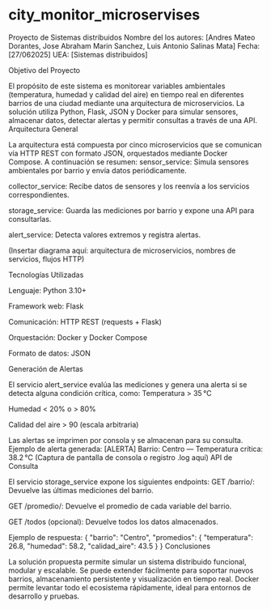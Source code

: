 # city_monitor_microservises
Proyecto de Sistemas distribuidos
Nombre del los autores: [Andres Mateo Dorantes, Jose Abraham Marin Sanchez, Luis Antonio Salinas Mata]
 Fecha: [27/062025]
UEA: [Sistemas distribuidos]

Objetivo del Proyecto


El propósito de este sistema es monitorear variables ambientales (temperatura, humedad y calidad del aire) en tiempo real en diferentes barrios de una ciudad mediante una arquitectura de microservicios. La solución utiliza Python, Flask, JSON y Docker para simular sensores, almacenar datos, detectar alertas y permitir consultas a través de una API.
Arquitectura General


La arquitectura está compuesta por cinco microservicios que se comunican vía HTTP REST con formato JSON, orquestados mediante Docker Compose. A continuación se resumen:
sensor_service: Simula sensores ambientales por barrio y envía datos periódicamente.


collector_service: Recibe datos de sensores y los reenvía a los servicios correspondientes.


storage_service: Guarda las mediciones por barrio y expone una API para consultarlas.


alert_service: Detecta valores extremos y registra alertas.


(Insertar diagrama aquí: arquitectura de microservicios, nombres de servicios, flujos HTTP)

Tecnologías Utilizadas


Lenguaje: Python 3.10+


Framework web: Flask


Comunicación: HTTP REST (requests + Flask)


Orquestación: Docker y Docker Compose


Formato de datos: JSON




Generación de Alertas


El servicio alert_service evalúa las mediciones y genera una alerta si se detecta alguna condición crítica, como:
Temperatura > 35 °C


Humedad < 20% o > 80%


Calidad del aire > 90 (escala arbitraria)


Las alertas se imprimen por consola y se almacenan para su consulta.
Ejemplo de alerta generada:
[ALERTA] Barrio: Centro — Temperatura crítica: 38.2 °C
(Captura de pantalla de consola o registro .log aquí)
API de Consulta


El servicio storage_service expone los siguientes endpoints:
GET /barrio/<nombre>: Devuelve las últimas mediciones del barrio.


GET /promedio/<nombre>: Devuelve el promedio de cada variable del barrio.


GET /todos (opcional): Devuelve todos los datos almacenados.


Ejemplo de respuesta:
{
 "barrio": "Centro",
 "promedios": {
 "temperatura": 26.8,
 "humedad": 58.2,
 "calidad_aire": 43.5
 }
 }
Conclusiones


La solución propuesta permite simular un sistema distribuido funcional, modular y escalable. Se puede extender fácilmente para soportar nuevos barrios, almacenamiento persistente y visualización en tiempo real. Docker permite levantar todo el ecosistema rápidamente, ideal para entornos de desarrollo y pruebas.

